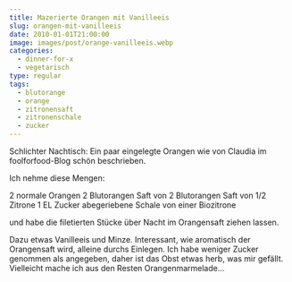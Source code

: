 ```yaml
---
title: Mazerierte Orangen mit Vanilleeis
slug: orangen-mit-vanilleeis
date: 2010-01-01T21:00:00
image: images/post/orange-vanilleeis.webp
categories: 
  - dinner-for-x
  - vegetarisch
type: regular
tags: 
  - blutorange
  - orange
  - zitronensaft
  - zitronenschale
  - zucker
---
```


Schlichter Nachtisch: Ein paar eingelegte Orangen wie von Claudia im foolforfood-Blog schön beschrieben.

Ich nehme diese Mengen:

2 normale Orangen 2 Blutorangen Saft von 2 Blutorangen Saft von 1/2 Zitrone 1 EL Zucker abegeriebene Schale von einer Biozitrone

und habe die filetierten Stücke über Nacht im Orangensaft ziehen lassen.

Dazu etwas Vanilleeis und Minze. Interessant, wie aromatisch der Orangensaft wird, alleine durchs Einlegen. Ich habe weniger Zucker genommen als angegeben, daher ist das Obst etwas herb, was mir gefällt. Vielleicht mache ich aus den Resten Orangenmarmelade...

>